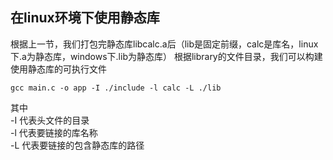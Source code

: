 ## 在linux环境下使用静态库
根据上一节，我们打包完静态库libcalc.a后（lib是固定前缀，calc是库名，linux下.a为静态库，windows下.lib为静态库）
根据library的文件目录，我们可以构建使用静态库的可执行文件
```
gcc main.c -o app -I ./include -l calc -L ./lib
```
其中</br>
-I 代表头文件的目录 </br>
-l 代表要链接的库名称 </br>
-L 代表要链接的包含静态库的路径 </br>